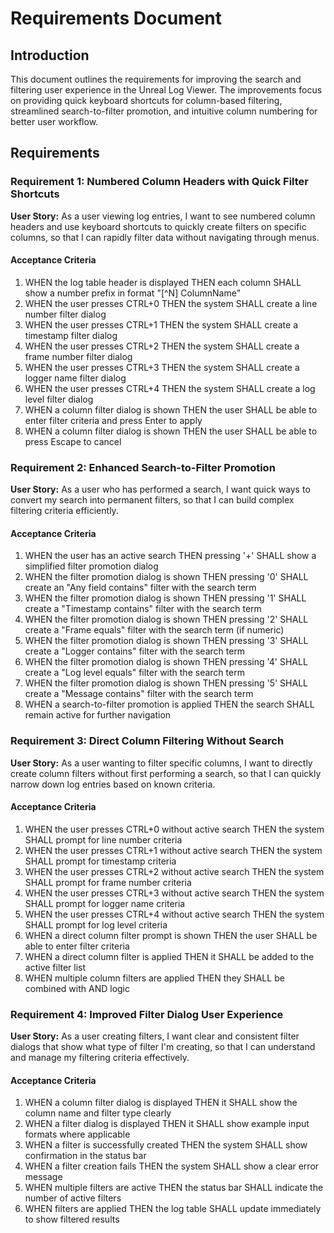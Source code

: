# Requirements Document

## Introduction

This document outlines the requirements for improving the search and filtering user experience in the Unreal Log Viewer. The improvements focus on providing quick keyboard shortcuts for column-based filtering, streamlined search-to-filter promotion, and intuitive column numbering for better user workflow.

## Requirements

### Requirement 1: Numbered Column Headers with Quick Filter Shortcuts

**User Story:** As a user viewing log entries, I want to see numbered column headers and use keyboard shortcuts to quickly create filters on specific columns, so that I can rapidly filter data without navigating through menus.

#### Acceptance Criteria

1. WHEN the log table header is displayed THEN each column SHALL show a number prefix in format "[^N] ColumnName"
2. WHEN the user presses CTRL+0 THEN the system SHALL create a line number filter dialog
3. WHEN the user presses CTRL+1 THEN the system SHALL create a timestamp filter dialog
4. WHEN the user presses CTRL+2 THEN the system SHALL create a frame number filter dialog
5. WHEN the user presses CTRL+3 THEN the system SHALL create a logger name filter dialog
6. WHEN the user presses CTRL+4 THEN the system SHALL create a log level filter dialog
7. WHEN a column filter dialog is shown THEN the user SHALL be able to enter filter criteria and press Enter to apply
8. WHEN a column filter dialog is shown THEN the user SHALL be able to press Escape to cancel

### Requirement 2: Enhanced Search-to-Filter Promotion

**User Story:** As a user who has performed a search, I want quick ways to convert my search into permanent filters, so that I can build complex filtering criteria efficiently.

#### Acceptance Criteria

1. WHEN the user has an active search THEN pressing '+' SHALL show a simplified filter promotion dialog
2. WHEN the filter promotion dialog is shown THEN pressing '0' SHALL create an "Any field contains" filter with the search term
3. WHEN the filter promotion dialog is shown THEN pressing '1' SHALL create a "Timestamp contains" filter with the search term
4. WHEN the filter promotion dialog is shown THEN pressing '2' SHALL create a "Frame equals" filter with the search term (if numeric)
5. WHEN the filter promotion dialog is shown THEN pressing '3' SHALL create a "Logger contains" filter with the search term
6. WHEN the filter promotion dialog is shown THEN pressing '4' SHALL create a "Log level equals" filter with the search term
7. WHEN the filter promotion dialog is shown THEN pressing '5' SHALL create a "Message contains" filter with the search term
8. WHEN a search-to-filter promotion is applied THEN the search SHALL remain active for further navigation

### Requirement 3: Direct Column Filtering Without Search

**User Story:** As a user wanting to filter specific columns, I want to directly create column filters without first performing a search, so that I can quickly narrow down log entries based on known criteria.

#### Acceptance Criteria

1. WHEN the user presses CTRL+0 without active search THEN the system SHALL prompt for line number criteria
2. WHEN the user presses CTRL+1 without active search THEN the system SHALL prompt for timestamp criteria
3. WHEN the user presses CTRL+2 without active search THEN the system SHALL prompt for frame number criteria
4. WHEN the user presses CTRL+3 without active search THEN the system SHALL prompt for logger name criteria
5. WHEN the user presses CTRL+4 without active search THEN the system SHALL prompt for log level criteria
6. WHEN a direct column filter prompt is shown THEN the user SHALL be able to enter filter criteria
7. WHEN a direct column filter is applied THEN it SHALL be added to the active filter list
8. WHEN multiple column filters are applied THEN they SHALL be combined with AND logic

### Requirement 4: Improved Filter Dialog User Experience

**User Story:** As a user creating filters, I want clear and consistent filter dialogs that show what type of filter I'm creating, so that I can understand and manage my filtering criteria effectively.

#### Acceptance Criteria

1. WHEN a column filter dialog is displayed THEN it SHALL show the column name and filter type clearly
2. WHEN a filter dialog is displayed THEN it SHALL show example input formats where applicable
3. WHEN a filter is successfully created THEN the system SHALL show confirmation in the status bar
4. WHEN a filter creation fails THEN the system SHALL show a clear error message
5. WHEN multiple filters are active THEN the status bar SHALL indicate the number of active filters
6. WHEN filters are applied THEN the log table SHALL update immediately to show filtered results